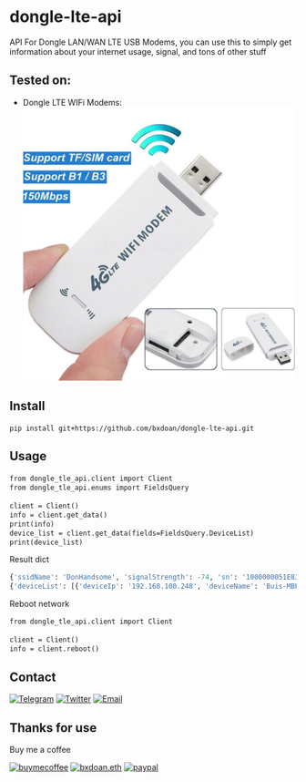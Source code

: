 # dongle-lte-api

API For Dongle LAN/WAN LTE USB Modems, you can use this to simply get information about your internet usage, signal, and tons of other stuff
## Tested on:
* Dongle LTE WIFi Modems:
    ![](./imgs/dongle-lte-usb.jpeg)


## Install
```shell
pip install git+https://github.com/bxdoan/dongle-lte-api.git
```

## Usage

```python3
from dongle_tle_api.client import Client
from dongle_tle_api.enums import FieldsQuery

client = Client()
info = client.get_data()
print(info)
device_list = client.get_data(fields=FieldsQuery.DeviceList)
print(device_list)
```
Result dict
```python
{'ssidName': 'DonHandsome', 'signalStrength': -74, 'sn': '1000000051E834', 'simCardState': 'valid', 'systemVersion': 'UFI103_V02_ZX_DD_230306', 'appVersion': 'WEB_V1.0.311#', 'imei': '861323063168235', 'basebandVersion': 'UFI103_CT 20220801', 'mac': '5c:a0:00:7b:05:3f', 'wanIpAddress': '10.188.47.213', 'imsi': '452021123670828', 'iccId': '89840200011236708283', 'hardwareVersion': 'HW1.3'}
{'deviceList': [{'deviceIp': '192.168.100.248', 'deviceName': 'Buis-MBP', 'deviceType': 'WIFI', 'deviceAddress': 'f8:4d:89:98:07:76', 'deviceState': 1}]}
```

Reboot network
```python3
from dongle_tle_api.client import Client

client = Client()
info = client.reboot()
```

## Contact

[![Telegram](https://img.shields.io/badge/Telegram-2CA5E0?style=for-the-badge&logo=telegram&logoColor=white)](https://t.me/bxdoan)
[![Twitter](https://img.shields.io/badge/Twitter-1DA1F2?style=for-the-badge&logo=twitter&logoColor=white)](https://twitter.com/bxdoan)
[![Email](https://img.shields.io/badge/Gmail-D14836?style=for-the-badge&logo=gmail&logoColor=white)](mailto:hi@bxdoan.com)

## Thanks for use
Buy me a coffee

[![buymecoffee](https://img.shields.io/badge/Buy_Me_A_Coffee-FFDD00?style=for-the-badge&logo=buy-me-a-coffee&logoColor=black)](https://www.buymeacoffee.com/bxdoan)
[![bxdoan.eth](https://img.shields.io/badge/Ethereum-3C3C3D?style=for-the-badge&logo=Ethereum&logoColor=white)](https://etherscan.io/address/0x610322AeF748238C52E920a15Dd9A8845C9c0318)
[![paypal](	https://img.shields.io/badge/PayPal-00457C?style=for-the-badge&logo=paypal&logoColor=white)](https://paypal.me/bxdoan)
